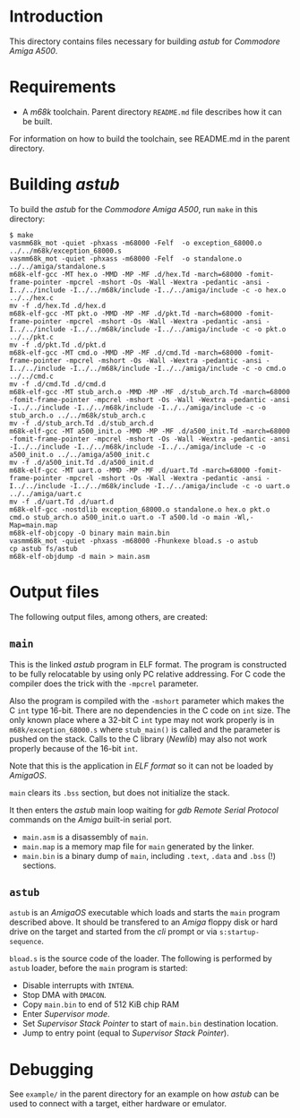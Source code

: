 # Introduction

This directory contains files necessary for building *astub* for *Commodore
Amiga A500*.


# Requirements

- A *m68k* toolchain. Parent directory `README.md` file describes how it can be
  built.


For information on how to build the toolchain, see README.md in the parent
directory.


# Building *astub*

To build the *astub* for the *Commodore Amiga A500*, run `make` in this
directory:

    $ make
    vasmm68k_mot -quiet -phxass -m68000 -Felf  -o exception_68000.o ../../m68k/exception_68000.s
    vasmm68k_mot -quiet -phxass -m68000 -Felf  -o standalone.o ../../amiga/standalone.s
    m68k-elf-gcc -MT hex.o -MMD -MP -MF .d/hex.Td -march=68000 -fomit-frame-pointer -mpcrel -mshort -Os -Wall -Wextra -pedantic -ansi -I../../include -I../../m68k/include -I../../amiga/include -c -o hex.o ../../hex.c
    mv -f .d/hex.Td .d/hex.d
    m68k-elf-gcc -MT pkt.o -MMD -MP -MF .d/pkt.Td -march=68000 -fomit-frame-pointer -mpcrel -mshort -Os -Wall -Wextra -pedantic -ansi -I../../include -I../../m68k/include -I../../amiga/include -c -o pkt.o ../../pkt.c
    mv -f .d/pkt.Td .d/pkt.d
    m68k-elf-gcc -MT cmd.o -MMD -MP -MF .d/cmd.Td -march=68000 -fomit-frame-pointer -mpcrel -mshort -Os -Wall -Wextra -pedantic -ansi -I../../include -I../../m68k/include -I../../amiga/include -c -o cmd.o ../../cmd.c
    mv -f .d/cmd.Td .d/cmd.d
    m68k-elf-gcc -MT stub_arch.o -MMD -MP -MF .d/stub_arch.Td -march=68000 -fomit-frame-pointer -mpcrel -mshort -Os -Wall -Wextra -pedantic -ansi -I../../include -I../../m68k/include -I../../amiga/include -c -o stub_arch.o ../../m68k/stub_arch.c
    mv -f .d/stub_arch.Td .d/stub_arch.d
    m68k-elf-gcc -MT a500_init.o -MMD -MP -MF .d/a500_init.Td -march=68000 -fomit-frame-pointer -mpcrel -mshort -Os -Wall -Wextra -pedantic -ansi -I../../include -I../../m68k/include -I../../amiga/include -c -o a500_init.o ../../amiga/a500_init.c
    mv -f .d/a500_init.Td .d/a500_init.d
    m68k-elf-gcc -MT uart.o -MMD -MP -MF .d/uart.Td -march=68000 -fomit-frame-pointer -mpcrel -mshort -Os -Wall -Wextra -pedantic -ansi -I../../include -I../../m68k/include -I../../amiga/include -c -o uart.o ../../amiga/uart.c
    mv -f .d/uart.Td .d/uart.d
    m68k-elf-gcc -nostdlib exception_68000.o standalone.o hex.o pkt.o cmd.o stub_arch.o a500_init.o uart.o -T a500.ld -o main -Wl,-Map=main.map
    m68k-elf-objcopy -O binary main main.bin
    vasmm68k_mot -quiet -phxass -m68000 -Fhunkexe bload.s -o astub
    cp astub fs/astub
    m68k-elf-objdump -d main > main.asm


# Output files

The following output files, among others, are created:

## `main`

This is the linked *astub* program in ELF format.  The program is constructed
to be fully relocatable by using only PC relative addressing. For C code the
compiler does the trick with the `-mpcrel` parameter.

Also the program is compiled with the `-mshort` parameter which makes the C
`int` type 16-bit. There are no dependencies in the C code on `int` size. The
only known place where a 32-bit C `int` type may not work properly is in
`m68k/exception_68000.s` where `stub_main()` is called and the parameter is
pushed on the stack. Calls to the C library (*Newlib*) may also not work
properly because of the 16-bit `int`.

Note that this is the application in *ELF format* so it can not be loaded by
*AmigaOS*.

`main` clears its `.bss` section, but does not initialize the stack.

It then enters the *astub* main loop waiting for *gdb Remote Serial Protocol*
commands on the *Amiga* built-in serial port.

- `main.asm` is a disassembly of `main`.
- `main.map` is a memory map file for `main` generated by the linker.
- `main.bin` is a binary dump of `main`, including `.text`, `.data` and `.bss`
  (!) sections.


## `astub`

`astub` is an *AmigaOS* executable which loads and starts the `main` program
described above. It should be transfered to an *Amiga* floppy disk or hard
drive on the target and started from the *cli* prompt or via
`s:startup-sequence`.

`bload.s` is the source code of the loader. The following is performed by
`astub` loader, before the `main` program is started:

- Disable interrupts with `INTENA`.
- Stop DMA with `DMACON`.
- Copy `main.bin` to end of 512 KiB chip RAM
- Enter *Supervisor mode*.
- Set *Supervisor Stack Pointer* to start of `main.bin` destination location.
- Jump to entry point (equal to *Supervisor Stack Pointer*).


# Debugging

See `example/` in the parent directory for an example on how *astub* can be
used to connect with a target, either hardware or emulator.

